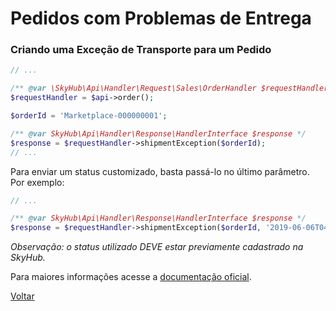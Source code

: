 # Pedidos com Problemas de Entrega

### Criando uma Exceção de Transporte para um Pedido

```php
// ...

/** @var \SkyHub\Api\Handler\Request\Sales\OrderHandler $requestHandler */
$requestHandler = $api->order();

$orderId = 'Marketplace-000000001';

/** @var SkyHub\Api\Handler\Response\HandlerInterface $response */
$response = $requestHandler->shipmentException($orderId);
// ...
```

Para enviar um status customizado, basta passá-lo no último parâmetro. Por exemplo:
```php
// ...

/** @var SkyHub\Api\Handler\Response\HandlerInterface $response */
$response = $requestHandler->shipmentException($orderId, '2019-06-06T04:13:00-03:00', 'Problems in transportation.', 'shipment_exception_custom');
```

*Observação: o status utilizado DEVE estar previamente cadastrado na SkyHub.*

Para maiores informações acesse a [documentação oficial](https://skyhub.gelato.io/docs/versions/1.1/resources/orders/endpoints/excecao-de-transporte).

[Voltar](../../../../README.md)